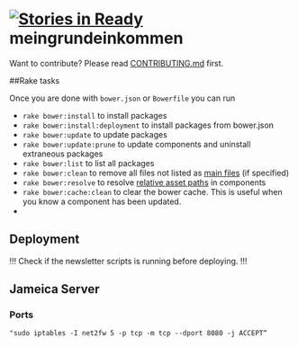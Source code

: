 [![Stories in Ready](https://badge.waffle.io/MeinGrundeinkommen/meingrundeinkommen.png?label=ready&title=Ready)](https://waffle.io/MeinGrundeinkommen/meingrundeinkommen)
meingrundeinkommen
==================

Want to contribute? Please read [CONTRIBUTING.md](CONTRIBUTING.md) first.

##Rake tasks

Once you are done with `bower.json` or `Bowerfile` you can run

* `rake bower:install` to install packages
* `rake bower:install:deployment` to install packages from bower.json
* `rake bower:update` to update packages
* `rake bower:update:prune` to update components and uninstall extraneous packages
* `rake bower:list` to list all packages
* `rake bower:clean` to remove all files not listed as [main files](#bower-main-files) (if specified)
* `rake bower:resolve` to resolve [relative asset paths](#relative-asset-paths) in components
* `rake bower:cache:clean` to clear the bower cache. This is useful when you know a component has been updated.
*

## Deployment

!!! Check if the newsletter scripts is running before deploying. !!!

## Jameica Server

### Ports
```"sudo iptables -I net2fw 5 -p tcp -m tcp --dport 8080 -j ACCEPT“```
